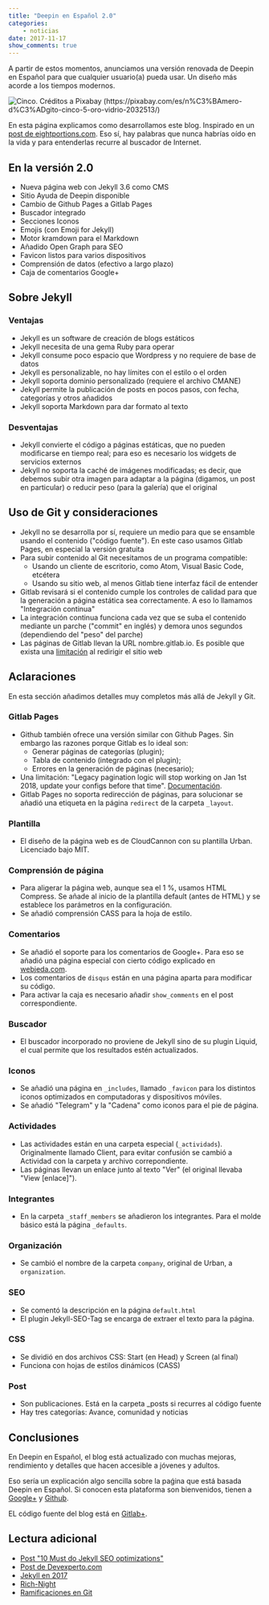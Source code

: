 ```yaml
---
title: "Deepin en Español 2.0"
categories:
    - noticias
date: 2017-11-17
show_comments: true
---
```


A partir de estos momentos, anunciamos una versión renovada de Deepin en Español para que cualquier usuario(a) pueda usar. Un diseño más acorde a los tiempos modernos.

<img src="{{ site.baseurl }}/images/posts/cinco.jpg" alt="Cinco. Créditos a  Pixabay (https://pixabay.com/es/n%C3%BAmero-d%C3%ADgito-cinco-5-oro-vidrio-2032513/)">

En esta página explicamos como desarrollamos este blog. Inspirado en un [post de eightportions.com](https://eightportions.com/2016-08-21-Migrate-blog-to-GitLab-pages/). Eso sí, hay palabras que nunca habrías oído en la vida y para entenderlas recurre al buscador de Internet.

## En la versión 2.0
* Nueva página web con Jekyll 3.6 como CMS
* Sitio Ayuda de Deepin disponible
* Cambio de Github Pages a Gitlab Pages
* Buscador integrado
* Secciones Iconos
* Emojis (con Emoji for Jekyll)
* Motor kramdown para el Markdown
* Añadido Open Graph para SEO
* Favicon listos para varios dispositivos
* Comprensión de datos (efectivo a largo plazo)
* Caja de comentarios Google+

## Sobre Jekyll
### Ventajas
* Jekyll es un software de creación de blogs estáticos
* Jekyll necesita de una gema Ruby para operar
* Jekyll consume poco espacio que Wordpress y no requiere de base de datos
* Jekyll es personalizable, no hay límites con el estilo o el orden
* Jekyll soporta dominio personalizado (requiere el archivo CMANE)
* Jekyll permite la publicación de posts en pocos pasos, con fecha, categorías y otros añadidos
* Jekyll soporta Markdown para dar formato al texto

### Desventajas
* Jekyll convierte el código a páginas estáticas, que no pueden modificarse en tiempo real; para eso es necesario los widgets de servicios externos
* Jekyll no soporta la caché de imágenes modificadas; es decir, que debemos subir otra imagen para adaptar a la página (digamos, un post en particular) o reducir peso (para la galería) que el original

## Uso de Git y consideraciones
* Jekyll no se desarrolla por sí, requiere un medio para que se ensamble usando el contenido ("código fuente"). En este caso usamos Gitlab Pages, en especial la versión gratuita
* Para subir contenido al Git necesitamos de un programa compatible:
  - Usando un cliente de escritorio, como Atom, Visual Basic Code, etcétera
  - Usando su sitio web, al menos Gitlab tiene interfaz fácil de entender
* Gitlab revisará si el contenido cumple los controles de calidad para que la generación a página estática sea correctamente. A eso lo llamamos "Integración continua"
* La integración continua funciona cada vez que se suba el contenido mediante un parche ("commit" en inglés) y demora unos segundos (dependiendo del "peso" del parche)
* Las páginas de Gitlab llevan la URL nombre.gitlab.io. Es posible que exista una [limitación](https://gitlab.com/gitlab-org/gitlab-ee/issues/302) al redirigir el sitio web

## Aclaraciones
En esta sección añadimos detalles muy completos más allá de Jekyll y Git.

### Gitlab Pages
* Github también ofrece una versión similar con Github Pages. Sin embargo las razones porque Gitlab es lo ideal son:
  - Generar páginas de categorías (plugin);
  - Tabla de contenido (integrado con el plugin);
  - Errores en la generación de páginas (necesario);
* Una limitación: "Legacy pagination logic will stop working on Jan 1st 2018, update your configs before that time". [Documentación](https://github.com/sverrirs/jekyll-paginate-v2/issues/37).
* Gitlab Pages no soporta redirección de páginas, para solucionar se añadió una etiqueta en la página `redirect` de la carpeta `_layout`.

### Plantilla
* El diseño de la página web es de CloudCannon con su plantilla Urban. Licenciado bajo MIT.

### Comprensión de página
* Para aligerar la página web, aunque sea el 1 %, usamos HTML Compress. Se añade al inicio de la plantilla default (antes de HTML) y se establece los parámetros en la configuración.
* Se añadió comprensión CASS para la hoja de estilo.

### Comentarios
* Se añadió el soporte para los comentarios de Google+. Para eso se añadió una página especial con cierto código explicado en [webjeda.com](https://blog.webjeda.com/jekyll-comments/).
* Los comentarios de `disqus` están en una página aparta para modificar su código.
* Para activar la caja es necesario añadir `show_comments` en el post correspondiente.

### Buscador
* El buscador incorporado no proviene de Jekyll sino de su plugin Liquid, el cual permite que los resultados estén actualizados.

### Iconos
* Se añadió una página en `_includes`, llamado `_favicon` para los distintos iconos optimizados en computadoras y dispositivos móviles.
* Se añadió "Telegram" y la "Cadena" como iconos para el pie de página.

### Actividades
* Las actividades están en una carpeta especial (`_actividads`). Originalmente llamado Client, para evitar confusión se cambió a Actividad con la carpeta y archivo correpondiente.
* Las páginas llevan un enlace junto al texto "Ver" (el original llevaba "View [enlace]").

### Integrantes
* En la carpeta `_staff_members` se añadieron los integrantes. Para el molde básico está la página `_defaults`.

### Organización
* Se cambió el nombre de la carpeta `company`, original de Urban, a `organization`.

### SEO
* Se comentó la descripción en la página `default.html`
* El plugin Jekyll-SEO-Tag se encarga de extraer el texto para la página.

### CSS
* Se dividió en dos archivos CSS: Start (en Head) y Screen (al final)
* Funciona con hojas de estilos dinámicos (CASS)

### Post
* Son publicaciones. Está en la carpeta _posts si recurres al código fuente
* Hay tres categorías: Avance, comunidad y noticias

## Conclusiones
En Deepin en Español, el blog está actualizado con muchas mejoras, rendimiento y detalles que hacen accesible a jóvenes y adultos.

Eso sería un explicación algo sencilla sobre la paǵina que está basada Deepin en Español. Si conocen esta plataforma son bienvenidos, tienen a <a href="https://plus.google.com/communities/115544729561220868525">Google+</a> y <a href="https://github.com/deepin-espanol">Github</a>.

EL código fuente del blog está en <a href="{{ site.data.externalurl.reposource }}">Gitlab+</a>.

## Lectura adicional
* [Post "10 Must do Jekyll SEO optimizations"](https://blog.webjeda.com/optimize-jekyll-seo/)
* [Post de Devexperto.com](https://devexperto.com/blog-gratis-github-jekyll/)
* [Jekyll en 2017](https://mademistakes.com/articles/using-jekyll-2017/)
* [Rich-Night](http://rich-knight.com/articles/compressing-html-in-jekyll/)
* [Ramificaciones en Git](https://colaboratorio.net/atareao/developer/2017/git-github-primeros-pasos-ramificaciones/)
